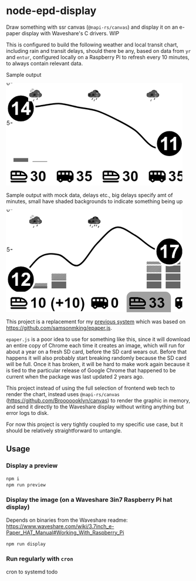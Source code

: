 # node-epd-display

Draw something with ssr canvas (`@napi-rs/canvas`) and display it on an e-paper display with Waveshare's C drivers. WIP

This is configured to build the following weather and local transit chart, including rain and transit delays, should there be any, based on data from `yr` and `entur`, configured locally on a Raspberry Pi to refresh every 10 minutes, to always contain relevant data.

Sample output

![Output image](docs/chart.png)

Sample output with mock data, delays etc., big delays specify amt of minutes, small have shaded backgrounds to indicate something being up

![Mocked output image](docs/mockchart.png)

This project is a replacement for my [previous system](https://miniweather.vercel.app) which was based on https://github.com/samsonmking/epaper.js.

`epaper.js` is a poor idea to use for something like this, since it will download an entire copy of Chrome each time it creates an image, which will run for about a year on a fresh SD card, before the SD card wears out. Before that happens it will also probably start breaking randomly because the SD card will be full. Once it has broken, it will be hard to make work again because it is tied to the particular release of Google Chrome that happened to be current when the package was last updated 2 years ago.

This project instead of using the full selection of frontend web tech to render the chart, instead uses `@napi-rs/canvas` (https://github.com/Brooooooklyn/canvas) to render the graphic in memory, and send it directly to the Waveshare display without writing anything but error logs to disk.

For now this project is very tightly coupled to my specific use case, but it should be relatively straightforward to untangle.

## Usage

### Display a preview

```bash
npm i
npm run preview
```

### Display the image (on a Waveshare 3in7 Raspberry Pi hat display)

Depends on binaries from the Waveshare readme: https://www.waveshare.com/wiki/3.7inch_e-Paper_HAT_Manual#Working_With_Raspberry_Pi

```bash
npm run display
```

### Run regularly with `cron`

cron to systemd todo
